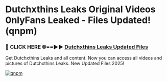 # Dutchxthins Leaks Original Videos 0nlyFans Leaked - Files Updated! (qnpm)

<h3>🔴 CLICK HERE 🌐==►► <a href="https://tinyurl.com/x26r9saj" rel="nofollow">Dutchxthins Leaks Updated Files</a></h3>

Get Dutchxthins Leaks and all content. Now you can access all videos and pictures of Dutchxthins Leaks. New Updated Files 2025!

[![qnpm](https://i.imgur.com/LkgZPqh.gif)](https://tinyurl.com/x26r9saj)
